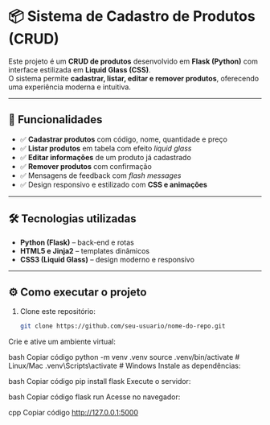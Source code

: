 # 📦 Sistema de Cadastro de Produtos (CRUD)

Este projeto é um **CRUD de produtos** desenvolvido em **Flask (Python)** com interface estilizada em **Liquid Glass (CSS)**.  
O sistema permite **cadastrar, listar, editar e remover produtos**, oferecendo uma experiência moderna e intuitiva.

---

## 🚀 Funcionalidades
- ✅ **Cadastrar produtos** com código, nome, quantidade e preço  
- ✅ **Listar produtos** em tabela com efeito *liquid glass*  
- ✅ **Editar informações** de um produto já cadastrado  
- ✅ **Remover produtos** com confirmação  
- ✅ Mensagens de feedback com *flash messages*  
- ✅ Design responsivo e estilizado com **CSS e animações**  

---

## 🛠️ Tecnologias utilizadas
- **Python (Flask)** – back-end e rotas  
- **HTML5 e Jinja2** – templates dinâmicos  
- **CSS3 (Liquid Glass)** – design moderno e responsivo  

---

## ⚙️ Como executar o projeto
1. Clone este repositório:  
   ```bash
   git clone https://github.com/seu-usuario/nome-do-repo.git
Crie e ative um ambiente virtual:

bash
Copiar código
python -m venv .venv
source .venv/bin/activate   # Linux/Mac
.venv\Scripts\activate      # Windows
Instale as dependências:

bash
Copiar código
pip install flask
Execute o servidor:

bash
Copiar código
flask run
Acesse no navegador:

cpp
Copiar código
http://127.0.0.1:5000
